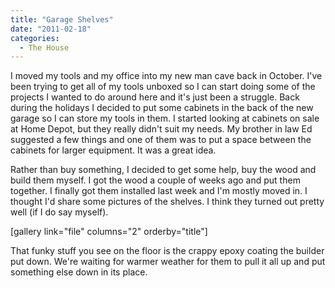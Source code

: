 ```yaml
---
title: "Garage Shelves"
date: "2011-02-18"
categories: 
  - The House
---
```


I moved my tools and my office into my new man cave back in October. I've been trying to get all of my tools unboxed so I can start doing some of the projects I wanted to do around here and it's just been a struggle. Back during the holidays I decided to put some cabinets in the back of the new garage so I can store my tools in them. I started looking at cabinets on sale at Home Depot, but they really didn't suit my needs. My brother in law Ed suggested a few things and one of them was to put a space between the cabinets for larger equipment. It was a great idea.

Rather than buy something, I decided to get some help, buy the wood and build them myself. I got the wood a couple of weeks ago and put them together. I finally got them installed last week and I'm mostly moved in. I thought I'd share some pictures of the shelves. I think they turned out pretty well (if I do say myself).

\[gallery link="file" columns="2" orderby="title"\]

That funky stuff you see on the floor is the crappy epoxy coating the builder put down. We're waiting for warmer weather for them to pull it all up and put something else down in its place.

